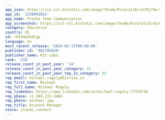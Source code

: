 ```yaml
---
app_icon: https://is1-ssl.mzstatic.com/image/thumb/Purple116/v4/91/9e/3e/919e3e8b-b95b-4e85-ff0d-4bad5e8427c7/AppIcon-0-0-1x_U007emarketing-0-7-0-85-220.png/1024x1024bb.png
app_id: '1258991852'
app_name: Pronto Team Communication
app_screenshot: https://is1-ssl.mzstatic.com/image/thumb/Purple114/v4/6c/9d/5f/6c9d5fcf-2cf8-65fe-1942-b821e0887a9d/2b622596-1b23-4ec1-8d54-f3b12e684b0a_iPhone_6.5_U0022_-_Chat.png/1242x2688bb.png
category: Education
country: US
id: rO2V4wG5dCgp
language: en
most_recent_release: '2024-01-17T00:00:00'
publisher_id: '982795838'
publisher_name: Hit Labs
rank: '218'
release_count_in_past_year: '14'
release_count_in_past_year_category: 15
release_count_in_past_year_top_in_category: 33
rep_email: michael.roguly@bitrise.io
rep_first_name: Michael
rep_full_name: Michael Roguly
rep_linkedin: https://www.linkedin.com/in/michael-roguly-77376710
rep_phone: +1 949-233-3404
rep_photo: michael.jpg
rep_title: Account Manager
store: itunes_connect
---
```


